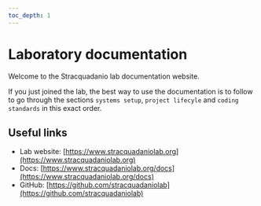 ```yaml
---
toc_depth: 1
---
```

# Laboratory documentation

Welcome to the Stracquadanio lab documentation website. 

If you just joined the lab, the best way to use the documentation is to follow
to go through the sections `systems setup`, `project lifecyle` and `coding standards` 
in this exact order.  



## Useful links

- Lab website: [https://www.stracquadaniolab.org](https://www.stracquadaniolab.org)
- Docs: [https://www.stracquadaniolab.org/docs](https://www.stracquadaniolab.org/docs)
- GitHub: [https://github.com/stracquadaniolab](https://github.com/stracquadaniolab)
